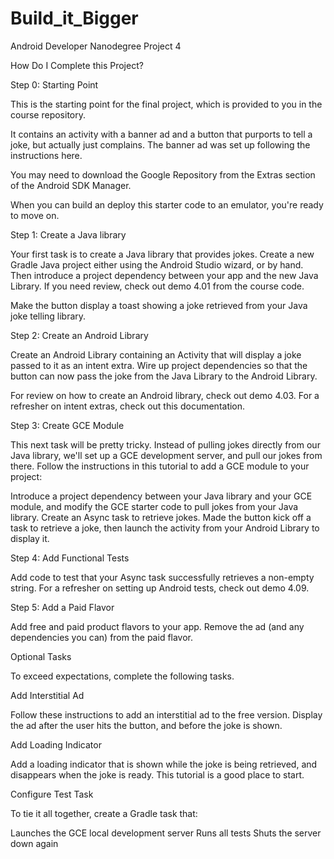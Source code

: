 # Build_it_Bigger
Android Developer Nanodegree Project 4

How Do I Complete this Project?

Step 0: Starting Point

This is the starting point for the final project, which is provided to you in the course repository.

It contains an activity with a banner ad and a button that purports to tell a joke, but actually just complains. The banner ad was set up following the instructions here.

You may need to download the Google Repository from the Extras section of the Android SDK Manager.

When you can build an deploy this starter code to an emulator, you're ready to move on.

Step 1: Create a Java library

Your first task is to create a Java library that provides jokes. Create a new Gradle Java project either using the Android Studio wizard, or by hand. Then introduce a project dependency between your app and the new Java Library. If you need review, check out demo 4.01 from the course code.

Make the button display a toast showing a joke retrieved from your Java joke telling library.

Step 2: Create an Android Library

Create an Android Library containing an Activity that will display a joke passed to it as an intent extra. Wire up project dependencies so that the button can now pass the joke from the Java Library to the Android Library.

For review on how to create an Android library, check out demo 4.03. For a refresher on intent extras, check out this documentation.

Step 3: Create GCE Module

This next task will be pretty tricky. Instead of pulling jokes directly from our Java library, we'll set up a GCE development server, and pull our jokes from there. Follow the instructions in this tutorial to add a GCE module to your project:

Introduce a project dependency between your Java library and your GCE module, and modify the GCE starter code to pull jokes from your Java library. Create an Async task to retrieve jokes. Made the button kick off a task to retrieve a joke, then launch the activity from your Android Library to display it.

Step 4: Add Functional Tests

Add code to test that your Async task successfully retrieves a non-empty string. For a refresher on setting up Android tests, check out demo 4.09.

Step 5: Add a Paid Flavor

Add free and paid product flavors to your app. Remove the ad (and any dependencies you can) from the paid flavor.

Optional Tasks

To exceed expectations, complete the following tasks.

Add Interstitial Ad

Follow these instructions to add an interstitial ad to the free version. Display the ad after the user hits the button, and before the joke is shown.

Add Loading Indicator

Add a loading indicator that is shown while the joke is being retrieved, and disappears when the joke is ready. This tutorial is a good place to start.

Configure Test Task

To tie it all together, create a Gradle task that:

Launches the GCE local development server
Runs all tests
Shuts the server down again
